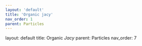 ```yaml
---
layout: 'default'
title: 'Organic jacy'
nav_order: 1
parent: Particles
---
```



layout: default
title: Organic _Jacy_
parent: Particles
nav_order: 7

